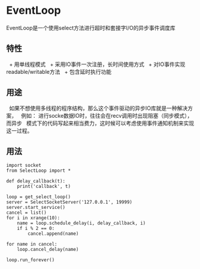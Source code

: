 EventLoop
=========

EventLoop是一个使用select方法进行超时和套接字I/O的异步事件调度库


特性
-------
   + 用单线程模式
   + 采用IO事件一次注册，长时间使用方式
   + 对IO事件实现readable/writable方法
   + 包含延时执行功能

用途
-------
   如果不想使用多线程的程序结构，那么这个事件驱动的异步IO库就是一种解决方案，
   例如： 进行socke数据IO时，往往会在recv调用时出现阻塞（同步模式），而异步
   模式下的代码写起来相当费力，这时候可以考虑使用事件通知机制来实现这一过程。

用法
-------
    import socket
    from SelectLoop import *

    def delay_callback(t):
        print('callback', t)

    loop = get_select_loop()
    server = SelectSocketServer('127.0.0.1', 19999)
    server.start_service()
    cancel = list()
    for i in xrange(10):
        name = loop.schedule_delay(i, delay_callback, i)
        if i % 2 == 0:
            cancel.append(name)

    for name in cancel:
        loop.cancel_delay(name)

    loop.run_forever()
